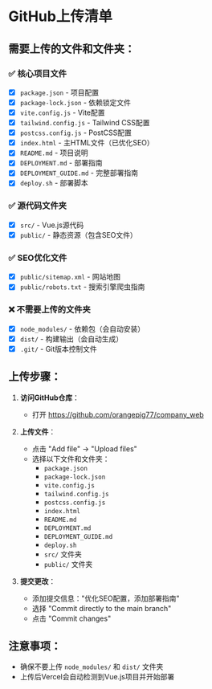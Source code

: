 # GitHub上传清单

## 需要上传的文件和文件夹：

### ✅ 核心项目文件
- [x] `package.json` - 项目配置
- [x] `package-lock.json` - 依赖锁定文件
- [x] `vite.config.js` - Vite配置
- [x] `tailwind.config.js` - Tailwind CSS配置
- [x] `postcss.config.js` - PostCSS配置
- [x] `index.html` - 主HTML文件（已优化SEO）
- [x] `README.md` - 项目说明
- [x] `DEPLOYMENT.md` - 部署指南
- [x] `DEPLOYMENT_GUIDE.md` - 完整部署指南
- [x] `deploy.sh` - 部署脚本

### ✅ 源代码文件夹
- [x] `src/` - Vue.js源代码
- [x] `public/` - 静态资源（包含SEO文件）

### ✅ SEO优化文件
- [x] `public/sitemap.xml` - 网站地图
- [x] `public/robots.txt` - 搜索引擎爬虫指南

### ❌ 不需要上传的文件夹
- [x] `node_modules/` - 依赖包（会自动安装）
- [x] `dist/` - 构建输出（会自动生成）
- [x] `.git/` - Git版本控制文件

## 上传步骤：

1. **访问GitHub仓库**：
   - 打开 https://github.com/orangepig77/company_web

2. **上传文件**：
   - 点击 "Add file" → "Upload files"
   - 选择以下文件和文件夹：
     - `package.json`
     - `package-lock.json`
     - `vite.config.js`
     - `tailwind.config.js`
     - `postcss.config.js`
     - `index.html`
     - `README.md`
     - `DEPLOYMENT.md`
     - `DEPLOYMENT_GUIDE.md`
     - `deploy.sh`
     - `src/` 文件夹
     - `public/` 文件夹

3. **提交更改**：
   - 添加提交信息："优化SEO配置，添加部署指南"
   - 选择 "Commit directly to the main branch"
   - 点击 "Commit changes"

## 注意事项：
- 确保不要上传 `node_modules/` 和 `dist/` 文件夹
- 上传后Vercel会自动检测到Vue.js项目并开始部署 